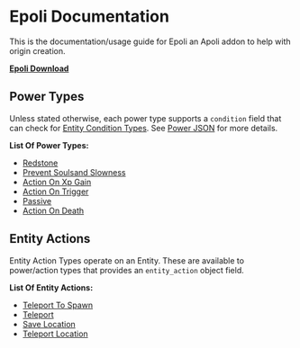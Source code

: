 # Epoli Documentation
This is the documentation/usage guide for Epoli an Apoli addon to help with origin creation.

[**Epoli Download**](https://www.curseforge.com/minecraft/mc-mods/epoli)

## Power Types
Unless stated otherwise, each power type supports a `condition` field that can check for [Entity Condition Types](https://origins.readthedocs.io/en/latest/types/entity_condition_types/). See [Power JSON](https://origins.readthedocs.io/en/latest/json/power/) for more details.

**List Of Power Types:**

* [Redstone](powertypes/redstone.md)
* [Prevent Soulsand Slowness](powertypes/prevent_soulsand_slowness.md)
* [Action On Xp Gain](powertypes/action_on_xp_gain.md)
* [Action On Trigger](powertypes/action_on_trigger.md)
* [Passive](powertypes/passive.md)
* [Action On Death](powertypes/action_on_death.md)

## Entity Actions
Entity Action Types operate on an Entity. These are available to power/action types that provides an `entity_action` object field.

**List Of Entity Actions:**

* [Teleport To Spawn](entityactions/teleport_to_spawn.md)
* [Teleport](entityactions/teleport.md)
* [Save Location](entityactions/save_location.md)
* [Teleport Location](entityactions/teleport_location.md)